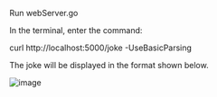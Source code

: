 Run webServer.go

In the terminal, enter the command: 

curl http://localhost:5000/joke -UseBasicParsing

The joke will be displayed in the format shown below.

![image](https://user-images.githubusercontent.com/24797287/204219489-39173609-26d2-4ce1-9408-d8aa36931683.png)


